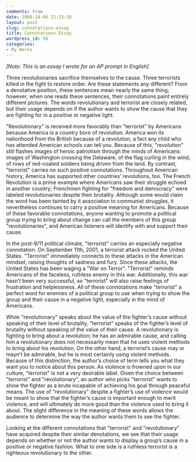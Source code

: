```yaml
---
comments: true
date: 2008-10-06 22:23:18
layout: post
slug: connotations-essay
title: Connotations Essay
wordpress_id: 58
categories:
- My Works
---
```


_[Note: This is an essay I wrote for an AP prompt in English]_ 

Three revolutionaries sacrifice themselves to the cause. Three terrorists killed in the fight to restore order. Are these statements any different? From a denotative position, these sentences mean nearly the same thing; however, when one reads these sentences, their connotations paint entirely different pictures. The words revolutionary and terrorist are closely related, but their usage depends on if the author wants to show the cause that they are fighting for in a positive or negative light. 

"Revolutionary" is received more favorably than "terrorist" by Americans because America is a country born of revolution. America won its nationhood from the British because of a revolution, a fact any child who has attended American schools can tell you. Because of this, "revolution" still flashes images of heroic patriotism through the minds of Americans: images of Washington crossing the Delaware, of the flag curling in the wind, of rows of red-coated soldiers being driven from the land. By contrast, "terrorist" carries no such positive connotations. Throughout American history, America has supported other countries’ revolutions, too. The French Revolution is a prime example where Americans saw their struggle echoed in another country; Frenchmen fighting for "freedom and democracy" were labeled revolutionaries despite their brutality. Although some would claim the word has been tainted by it association to communist struggles, it nevertheless continues to carry a positive meaning for Americans. Because of these favorable connotations, anyone wanting to promote a political group trying to bring about change can call the members of this group "revolutionaries", and American listeners will identify with and support their cause. 

In the post-9/11 political climate, "terrorist" carries an especially negative connotation. On September 11th, 2001, a terrorist attack rocked the United States. "Terrorist" immediately connects to these attacks in the American mindset, raising thoughts of sadness and fury. Since these attacks, the United States has been waging a "War on Terror". "Terrorist" reminds Americans of the faceless, ruthless enemy in this war. Additionally, this war hasn’t been very successful, so "terrorist" will also raise feelings of frustration and helplessness. All of these connotations make "terrorist" a perfect word for enemies of a political group to use when trying to show the group and their cause in a negative light, especially in the mind of Americans. 

While "revolutionary" speaks about the value of the fighter’s cause without speaking of their level of brutality, "terrorist" speaks of the fighter’s level of brutality without speaking of the value of their cause. A revolutionary is fighting to bring about a revolution; he has an admirable cause, and calling him a revolutionary does not necessarily mean that he uses violent methods to bring about his revolution. On the other hand, a terrorist’s cause may or mayn’t be admirable, but he is most certainly using violent methods. Because of this distinction, the author’s choice of term tells you what they want you to notice about this person. As violence is frowned upon in our culture, "terrorist" is not a very desirable label. Given the choice between "terrorist" and "revolutionary", an author who picks "terrorist" wants to show the fighter as a brute incapable of achieving his goal through peaceful means. The use of "revolutionary" despite a fighter’s use of violence would be meant to show that the fighter’s cause is important enough to merit violence, and will ultimately do more good than the violence used to bring it about. The slight difference in the meaning of these words allows the audience to determine the way the author wants them to see the fighter. 

Looking at the different connotations that "terrorist" and "revolutionary" have acquired despite their similar denotations, we see that their usage depends on whether or not the author wants to display a group’s cause in a positive or negative fashion. What to one side is a ruthless terrorist is a righteous revolutionary to the other.
